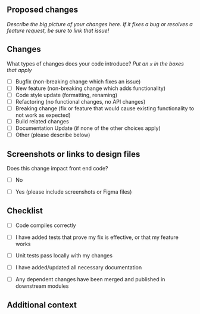 ## Proposed changes

_Describe the big picture of your changes here.  If it fixes a bug or resolves a feature request, be sure to link that issue!_

## Changes

What types of changes does your code introduce?  _Put an `x` in the boxes that apply_

- [ ] Bugfix (non-breaking change which fixes an issue)
- [ ] New feature (non-breaking change which adds functionality)
- [ ] Code style update (formatting, renaming)
- [ ] Refactoring (no functional changes, no API changes)
- [ ] Breaking change (fix or feature that would cause existing functionality to not work as expected)
- [ ] Build related changes
- [ ] Documentation Update (if none of the other choices apply)
- [ ] Other (please describe below)

## Screenshots or links to design files

Does this change impact front end code?

- [ ] No
- [ ] Yes (please include screenshots or Figma files)


## Checklist

- [ ] Code compiles correctly
- [ ] I have added tests that prove my fix is effective, or that my feature works
- [ ] Unit tests pass locally with my changes
- [ ] I have added/updated all necessary documentation
- [ ] Any dependent changes have been merged and published in downstream modules


## Additional context

